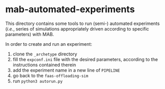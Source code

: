 # mab-automated-experiments
This directory contains some tools to run (semi-) automated experiments
(_i.e._, series of simulations appropriately driven according to specific parameters) with MAB.

In order to create and run an experiment:
1. clone the `_archetype` directory
2. fill the `expconf.ini` file with the desired parameters, according to the instructions contained therein
3. add the experiment name in a new line of `PIPELINE`
4. go back to the `faas-offloading-sim`
4. run `python3 autorun.py`